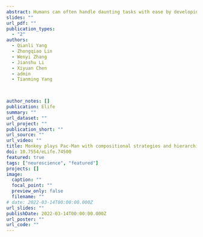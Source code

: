 ```yaml
---
abstract: Humans can often handle daunting tasks with ease by developing a set of strategies to reduce decision-making into simpler problems. The ability to use heuristic strategies demands an advanced level of intelligence and has not been demonstrated in animals. Here, we trained macaque monkeys to play the classic video game Pac-Man. The monkeys’ decision-making may be described with a strategy-based hierarchical decision-making model with over 90% accuracy. The model reveals that the monkeys adopted the take-the-best heuristic by using one dominating strategy for their decision-making at a time and formed compound strategies by assembling the basis strategies to handle particular game situations. With the model, the computationally complex but fully quantifiable Pac-Man behavior paradigm provides a new approach to understanding animals’ advanced cognition.
slides: ""
url_pdf: ""
publication_types:
  - "2"
authors:
  - Qianli Yang
  - Zhongqiao Lin
  - Wenyi Zhang
  - Jianshu Li
  - Xiyuan Chen
  - admin
  - Tianming Yang


  
author_notes: []
publication: Elife
summary: ""
url_dataset: ""
url_project: ""
publication_short: ""
url_source: ""
url_video: ""
title: Monkey plays Pac-Man with compositional strategies and hierarchical decision-making
doi: 10.7554/eLife.74500
featured: true
tags: ["neuroscience", "featured"]
projects: []
image:
  caption: ""
  focal_point: ""
  preview_only: false
  filename: ""
# date: 2022-03-14T00:00:00.000Z
url_slides: ""
publishDate: 2022-03-14T00:00:00.000Z
url_poster: ""
url_code: ""
---
```


